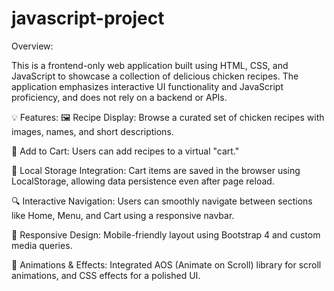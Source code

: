 # javascript-project
Overview:

This is a frontend-only web application built using HTML, CSS, and JavaScript to showcase a collection of delicious chicken recipes. The application emphasizes interactive UI functionality and JavaScript proficiency, and does not rely on a backend or APIs.

💡 Features:
🖼️ Recipe Display: Browse a curated set of chicken recipes with images, names, and short descriptions.

🛒 Add to Cart: Users can add recipes to a virtual "cart."

💾 Local Storage Integration: Cart items are saved in the browser using LocalStorage, allowing data persistence even after page reload.

🔍 Interactive Navigation: Users can smoothly navigate between sections like Home, Menu, and Cart using a responsive navbar.

📱 Responsive Design: Mobile-friendly layout using Bootstrap 4 and custom media queries.

🎨 Animations & Effects: Integrated AOS (Animate on Scroll) library for scroll animations, and CSS effects for a polished UI.

